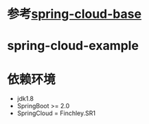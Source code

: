 # 参考[spring-cloud-base](https://github.com/fp2952/spring-cloud-base)
# spring-cloud-example
# 依赖环境
- jdk1.8
- SpringBoot >= 2.0
- SpringCloud = Finchley.SR1
